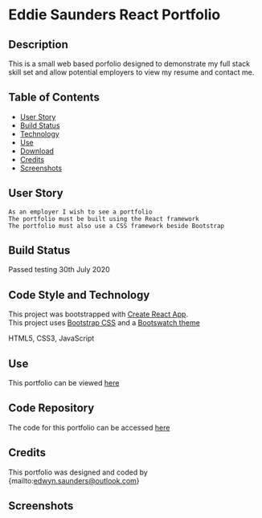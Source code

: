 # Eddie Saunders React Portfolio

## Description

This is a small web based porfolio designed to demonstrate my full stack skill set and allow potential employers to view my resume and contact me.

## Table of Contents

- [User Story](#User%20Story)
- [Build Status](#Build%20Status)
- [Technology](#Code%20Style%20and%20Technology)
- [Use](#Use)
- [Download](#Code%20Repository)
- [Credits](#Credits)
- [Screenshots](#Screenshots)

## User Story

```
As an employer I wish to see a portfolio
The portfolio must be built using the React framework
The portfolio must also use a CSS framework beside Bootstrap
```

## Build Status

Passed testing 30th July 2020

## Code Style and Technology

This project was bootstrapped with [Create React App](https://github.com/facebook/create-react-app). </br>
This project uses [Bootstrap CSS](https://getbootstrap.com/) and a [Bootswatch theme](https://bootswatch.com/) </br>

HTML5, CSS3, JavaScript

## Use

This portfolio can be viewed [here](https://hopeful-carson-d4896e.netlify.app/)

## Code Repository

The code for this portfolio can be accessed [here](https://github.com/SaundersEddie/Eddie-Saunders-React-Portfolio)

## Credits

This portfolio was designed and coded by {mailto:edwyn.saunders@outlook.com}

## Screenshots
